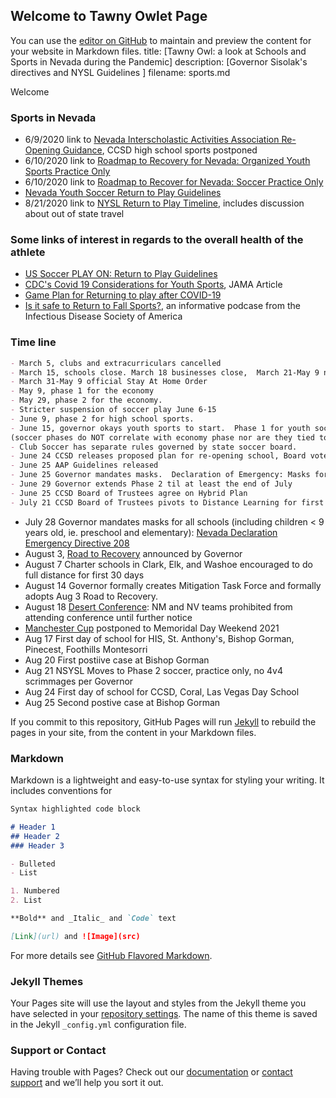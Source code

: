 ## Welcome to Tawny Owlet Page

You can use the [editor on GitHub](https://github.com/tawnyowlet/main/edit/gh-pages/index.md) to maintain and preview the content for your website in Markdown files.
title: [Tawny Owl: a look at Schools and Sports in Nevada during the Pandemic]
description: [Governor Sisolak's directives and NYSL Guidelines ]
filename: sports.md

Welcome
### Sports in Nevada
- 6/9/2020 link to [Nevada Interscholastic Activities Association Re-Opening Guidance](https://nvhealthresponse.nv.gov/wp-content/uploads/2020/06/NIAA-Reopening-Guidance-6.9.20.pdf), CCSD high school sports postponed
- 6/10/2020 link to [Roadmap to Recovery for Nevada: Organized Youth Sports Practice Only](https://nvhealthresponse.nv.gov/wp-content/uploads/2020/06/Organized-Youth-Sports-Practice-Only.pdf)
- 6/10/2020 link to [Roadmap to Recover for Nevada: Soccer Practice Only](https://nvhealthresponse.nv.gov/wp-content/uploads/2020/06/Soccer-Practice-Only.pdf)
- [Nevada Youth Soccer Return to Play Guidelines](http://nvsysl.com/wp-content/uploads/2013/06/Return-to-Play-Guidelines744.pdf) 
- 8/21/2020 link to [NYSL Return to Play Timeline]( https://www.nevadayouthsoccer.org/return-to-play/return-to-play-information/?fbclid=IwAR2NqIZhTit8gAN7hUKXAVn0rd0I_7-OkxUbViYR7D4lB60FLYkrbSrlngs), includes discussion about out of state travel

### Some links of interest in regards to the overall health of the athlete
- [US Soccer PLAY ON: Return to Play Guidelines](https://www.ussoccer.com/playon)
- [CDC's Covid 19 Considerations for Youth Sports](https://www.cdc.gov/coronavirus/2019-ncov/community/schools-childcare/youth-sports.html), JAMA Article 
- [Game Plan for Returning to play after COVID-19](https://jamanetwork.com/journals/jamacardiology/fullarticle/2766124?fbclid=IwAR31IucZP3itnspvtJSHiUFxXx7YGUj5XaVQRQ2aPqlMDxSFibbwBtfOxAE)
- [Is it safe to Return to Fall Sports?](https://www.idsociety.org/Podcasts/podcasts/covid-19-is-it-safe-to-return-to-fall-sports/), an informative podcase from the Infectious Disease Society of America

### Time line
```markdown
- March 5, clubs and extracurriculars cancelled
- March 15, schools close. March 18 businesses close,  March 21-May 9 nonessential businesses close.  March 24 large gatherings discouraged
- March 31-May 9 official Stay At Home Order
- May 9, phase 1 for the economy
- May 29, phase 2 for the economy.  
- Stricter suspension of soccer play June 6-15
- June 9, phase 2 for high school sports. 
- June 15, governor okays youth sports to start.  Phase 1 for youth soccer 
(soccer phases do NOT correlate with economy phase nor are they tied to economy phase.  Governor has special instructions for sports).  
- Club Soccer has separate rules governed by state soccer board. 
- June 24 CCSD releases proposed plan for re-opening school, Board votes July 9
- June 25 AAP Guidelines released
- June 25 Governor mandates masks.  Declaration of Emergency: Masks for people > 9 years old 
- June 29 Governor extends Phase 2 til at least the end of July
- June 25 CCSD Board of Trustees agree on Hybrid Plan
- July 21 CCSD Board of Trustees pivots to Distance Learning for first 90 Days
```

- July 28 Governor mandates masks for all schools (including children < 9 years old, ie. preschool and elementary): [Nevada Declaration Emergency Directive 208](https://www.scribd.com/document/470744272/Nevada-Declaration-Emergency-Directive-028#from_embed)
- August 3, [Road to Recovery](https://nvhealthresponse.nv.gov/wp-content/uploads/2020/08/Road-to-Recovery.pdf) announced by Governor
- August 7 Charter schools in Clark, Elk, and Washoe encouraged to do full distance for first 30 days
- August 14 Governor formally creates Mitigation Task Force and formally adopts Aug 3 Road to Recovery.   
- August 18 [Desert Conference](https://www.usyouthsoccer.org/desert-conference/): NM and NV teams prohibited from attending conference until further notice
- [Manchester Cup](http://surfcupsports.com/2020/04/07/nexen-manchester-city-cup-2020/) postponed to Memoridal Day Weekend 2021
- Aug 17 First day of school for HIS, St. Anthony's, Bishop Gorman, Pinecest, Foothills Montesorri
- Aug 20 First postiive case at Bishop Gorman
- Aug 21 NSYSL Moves to Phase 2 soccer, practice only, no 4v4 scrimmages per Governor
- Aug 24 First day of school for CCSD, Coral, Las Vegas Day School
- Aug 25 Second postive case at Bishop Gorman
 
If you commit to this repository, GitHub Pages will run [Jekyll](https://jekyllrb.com/) to rebuild the pages in your site, from the content in your Markdown files. 
 
### Markdown

Markdown is a lightweight and easy-to-use syntax for styling your writing. It includes conventions for

```markdown
Syntax highlighted code block

# Header 1
## Header 2
### Header 3

- Bulleted
- List

1. Numbered
2. List

**Bold** and _Italic_ and `Code` text

[Link](url) and ![Image](src)
``` 

For more details see [GitHub Flavored Markdown](https://guides.github.com/features/mastering-markdown/).

### Jekyll Themes

Your Pages site will use the layout and styles from the Jekyll theme you have selected in your [repository settings](https://github.com/tawnyowlet/main/settings). The name of this theme is saved in the Jekyll `_config.yml` configuration file.

### Support or Contact

Having trouble with Pages? Check out our [documentation](https://docs.github.com/categories/github-pages-basics/) or [contact support](https://github.com/contact) and we’ll help you sort it out.
